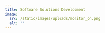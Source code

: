 ```yaml
---
title: Software Solutions Development
image:
  src: /static/images/uploads/monitor_on.png
  alt: ''
---
```


